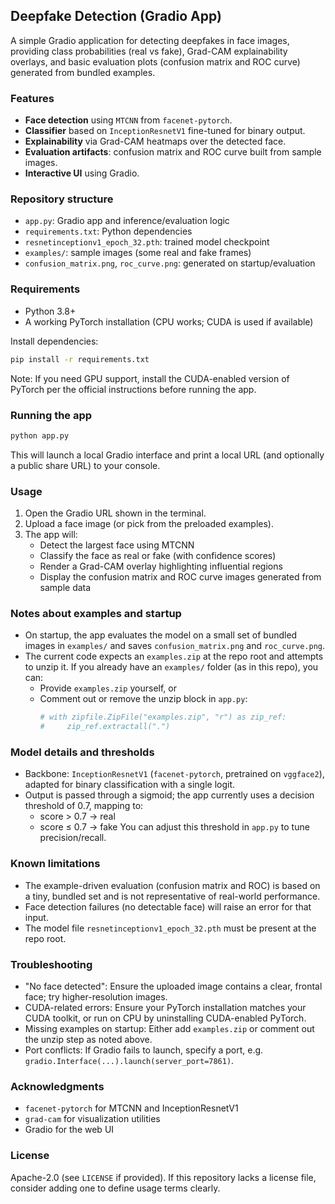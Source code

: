 ## Deepfake Detection (Gradio App)

A simple Gradio application for detecting deepfakes in face images, providing class probabilities (real vs fake), Grad-CAM explainability overlays, and basic evaluation plots (confusion matrix and ROC curve) generated from bundled examples.

### Features
- **Face detection** using `MTCNN` from `facenet-pytorch`.
- **Classifier** based on `InceptionResnetV1` fine-tuned for binary output.
- **Explainability** via Grad-CAM heatmaps over the detected face.
- **Evaluation artifacts**: confusion matrix and ROC curve built from sample images.
- **Interactive UI** using Gradio.

### Repository structure
- `app.py`: Gradio app and inference/evaluation logic
- `requirements.txt`: Python dependencies
- `resnetinceptionv1_epoch_32.pth`: trained model checkpoint
- `examples/`: sample images (some real and fake frames)
- `confusion_matrix.png`, `roc_curve.png`: generated on startup/evaluation

### Requirements
- Python 3.8+
- A working PyTorch installation (CPU works; CUDA is used if available)

Install dependencies:
```bash
pip install -r requirements.txt
```

Note: If you need GPU support, install the CUDA-enabled version of PyTorch per the official instructions before running the app.

### Running the app
```bash
python app.py
```
This will launch a local Gradio interface and print a local URL (and optionally a public share URL) to your console.

### Usage
1. Open the Gradio URL shown in the terminal.
2. Upload a face image (or pick from the preloaded examples).
3. The app will:
   - Detect the largest face using MTCNN
   - Classify the face as real or fake (with confidence scores)
   - Render a Grad-CAM overlay highlighting influential regions
   - Display the confusion matrix and ROC curve images generated from sample data

### Notes about examples and startup
- On startup, the app evaluates the model on a small set of bundled images in `examples/` and saves `confusion_matrix.png` and `roc_curve.png`.
- The current code expects an `examples.zip` at the repo root and attempts to unzip it. If you already have an `examples/` folder (as in this repo), you can:
  - Provide `examples.zip` yourself, or
  - Comment out or remove the unzip block in `app.py`:
    ```python
    # with zipfile.ZipFile("examples.zip", "r") as zip_ref:
    #     zip_ref.extractall(".")
    ```

### Model details and thresholds
- Backbone: `InceptionResnetV1` (`facenet-pytorch`, pretrained on `vggface2`), adapted for binary classification with a single logit.
- Output is passed through a sigmoid; the app currently uses a decision threshold of 0.7, mapping to:
  - score > 0.7 → real
  - score ≤ 0.7 → fake
  You can adjust this threshold in `app.py` to tune precision/recall.

### Known limitations
- The example-driven evaluation (confusion matrix and ROC) is based on a tiny, bundled set and is not representative of real-world performance.
- Face detection failures (no detectable face) will raise an error for that input.
- The model file `resnetinceptionv1_epoch_32.pth` must be present at the repo root.

### Troubleshooting
- "No face detected": Ensure the uploaded image contains a clear, frontal face; try higher-resolution images.
- CUDA-related errors: Ensure your PyTorch installation matches your CUDA toolkit, or run on CPU by uninstalling CUDA-enabled PyTorch.
- Missing examples on startup: Either add `examples.zip` or comment out the unzip step as noted above.
- Port conflicts: If Gradio fails to launch, specify a port, e.g. `gradio.Interface(...).launch(server_port=7861)`.

### Acknowledgments
- `facenet-pytorch` for MTCNN and InceptionResnetV1
- `grad-cam` for visualization utilities
- Gradio for the web UI

### License
Apache-2.0 (see `LICENSE` if provided). If this repository lacks a license file, consider adding one to define usage terms clearly.
